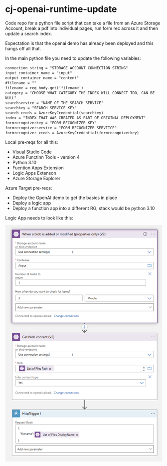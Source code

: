 # cj-openai-runtime-update

Code repo for a python file script that can take a file from an Azure Storage Account, break a pdf into individual pages, run form rec across it and then update a search index.

Expectation is that the openai demo has already been deployed and this hangs off all that.

In the main python file you need to update the following variables:

    connection_string = "STORAGE ACCOUNT CONNECTION STRING"
    input_container_name = "input"
    output_container_name = "content"
    #filename = ""
    filename = req_body.get('filename')
    category = "CHOOSE WHAT CATEGORY THE INDEX WILL CONNECT TOO, CAN BE NULL"
    searchservice = "NAME OF THE SEARCH SERVICE"
    searchkey = "SEARCH SERVICE KEY"
    search_creds = AzureKeyCredential(searchkey)
    index = "INDEX THAT WAS CREATED AS PART OF ORIGINAL DEPLOYMENT"
    formrecognizerkey = "FORM RECOGNIZER KEY"
    formrecognizerservice = "FORM RECOGNIZER SERVIICE"
    formrecognizer_creds = AzureKeyCredential(formrecognizerkey)

Local pre-reqs for all this:

* Visual Studio Code
* Azure Functinn Tools - version 4
* Python 3.10
* Fucntion Apps Extension
* Logic Apps Extenson
* Azure Storage Explorer


Azure Target pre-reqs:

* Deploy the OpenAI demo to get the basics in place
* Deploy a logic app
* Deploy a function app into a different RG; stack would be python 3.10


Logic App needs to look like this:

![Logic App](Docs/LogicApps.png)
